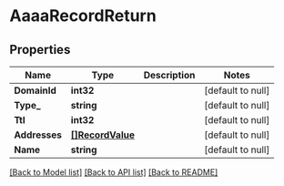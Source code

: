 # AaaaRecordReturn

## Properties
Name | Type | Description | Notes
------------ | ------------- | ------------- | -------------
**DomainId** | **int32** |  | [default to null]
**Type_** | **string** |  | [default to null]
**Ttl** | **int32** |  | [default to null]
**Addresses** | [**[]RecordValue**](RecordValue.md) |  | [default to null]
**Name** | **string** |  | [default to null]

[[Back to Model list]](../README.md#documentation-for-models) [[Back to API list]](../README.md#documentation-for-api-endpoints) [[Back to README]](../README.md)


